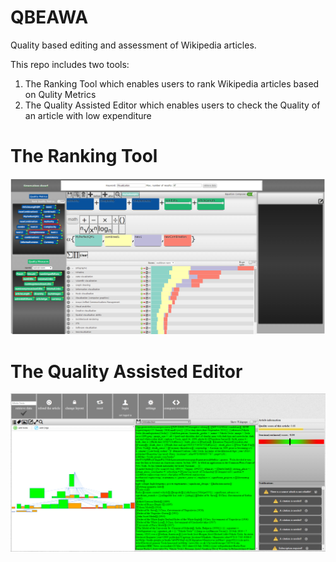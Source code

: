 QBEAWA
==========

Quality based editing and assessment of Wikipedia articles. 

This repo includes two tools:

1. The Ranking Tool which enables users to rank Wikipedia articles based on Qulity Metrics
2. The Quality Assisted Editor which enables users to check the Quality of an article with low expenditure

# The Ranking Tool

![](https://github.com/bethloe/QBEAWA/blob/master/screenshot.PNG)

# The Quality Assisted Editor
![](https://github.com/bethloe/QBEAWA/blob/master/ArticleEditor/screenshot.PNG)